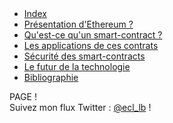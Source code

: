 <!DOCTYPE HTML>
<html>
<head>
        <meta charset="utf-8">
</head>

<body>
    <div id="page">
        <header></header>
        <nav><ul>
			<li><a href="index.md">Index</a></li>
			<li><a href="ethereum.md">Présentation d'Ethereum ?</a></li>
			<li><a href="smartcontracts.md">Qu'est-ce qu'un smart-contract ?</a></li>
			<li><a href="applications.md">Les applications de ces contrats</a></li>
			<li><a href="securite.md">Sécurité des smart-contracts</a></li>
			<li><a href="futur.md">Le futur de la technologie</a></li>
			<li><a href="bibliographie.md">Bibliographie</a></li>
		</ul></nav>
        <article>PAGE !</article>
        <footer>Suivez mon flux Twitter : <a href="https://twitter.com/ecl_lb">@ecl_lb</a> !</footer>
    </div>
</body>
</html>
